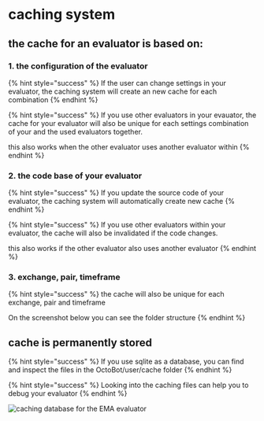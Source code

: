 # caching system

## the cache for an evaluator is based on:

### 1. the configuration of the evaluator

{% hint style="success" %}
If the user can change settings in your evaluator, the caching system will create an new cache for each combination
{% endhint %}

{% hint style="success" %}
If you use other evaluators in your evauator, the cache for your evaluator will also be unique for each settings combination of your and the used evaluators together.

this also works when the other evaluator uses another evaluator within
{% endhint %}

### 2. the code base of your evaluator

{% hint style="success" %}
If you update the source code of your evaluator, the caching system will automatically create new cache
{% endhint %}

{% hint style="success" %}
If you use other evaluators within your evaluator, the cache will also be invalidated if the code changes.

this also works if the other evaluator also uses another evaluator
{% endhint %}

### 3. exchange, pair, timeframe

{% hint style="success" %}
the cache will also be unique for each exchange, pair and timeframe

On the screenshot below you can see the folder structure
{% endhint %}

## cache is permanently stored

{% hint style="success" %}
If you use sqlite as a database, you can find and inspect the files in the OctoBot/user/cache folder
{% endhint %}

{% hint style="success" %}
Looking into the caching files can help you to debug your evaluator
{% endhint %}

![caching database for the EMA evaluator](<../../../../.gitbook/assets/image (12).png>)

